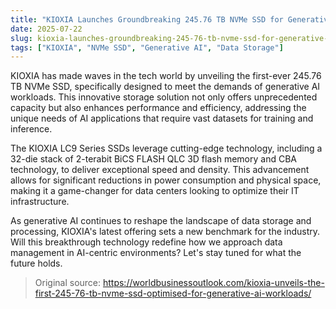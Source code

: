 ```yaml
---
title: "KIOXIA Launches Groundbreaking 245.76 TB NVMe SSD for Generative AI"
date: 2025-07-22
slug: kioxia-launches-groundbreaking-245-76-tb-nvme-ssd-for-generative-ai
tags: ["KIOXIA", "NVMe SSD", "Generative AI", "Data Storage"]
---
```


KIOXIA has made waves in the tech world by unveiling the first-ever 245.76 TB NVMe SSD, specifically designed to meet the demands of generative AI workloads. This innovative storage solution not only offers unprecedented capacity but also enhances performance and efficiency, addressing the unique needs of AI applications that require vast datasets for training and inference.

The KIOXIA LC9 Series SSDs leverage cutting-edge technology, including a 32-die stack of 2-terabit BiCS FLASH QLC 3D flash memory and CBA technology, to deliver exceptional speed and density. This advancement allows for significant reductions in power consumption and physical space, making it a game-changer for data centers looking to optimize their IT infrastructure.

As generative AI continues to reshape the landscape of data storage and processing, KIOXIA's latest offering sets a new benchmark for the industry. Will this breakthrough technology redefine how we approach data management in AI-centric environments? Let's stay tuned for what the future holds.

> Original source: https://worldbusinessoutlook.com/kioxia-unveils-the-first-245-76-tb-nvme-ssd-optimised-for-generative-ai-workloads/